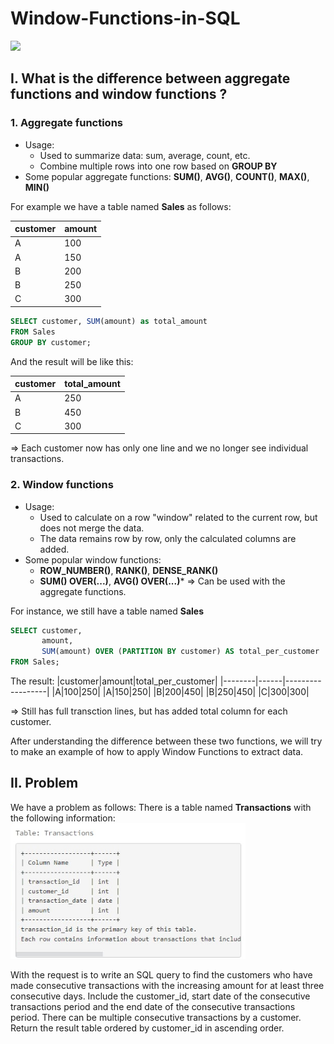 # Window-Functions-in-SQL
![](https://i1.wp.com/analyticsexplained.com/wp-content/uploads/2020/07/Window-Functions-vs-Aggregate-Functions-1.png?resize=1024%2C402&ssl=1)

## I. What is the difference between aggregate functions and window functions ?
### 1. Aggregate functions
- Usage:
  - Used to summarize data: sum, average, count, etc.
  - Combine multiple rows into one row based on **GROUP BY**
- Some popular aggregate functions: **SUM()**, **AVG()**, **COUNT()**, **MAX()**, **MIN()**

For example we have a table named **Sales** as follows:

|customer|amount|
|--------|------|
|A|100|
|A|150|
|B|200|
|B|250|
|C|300|
```sql
SELECT customer, SUM(amount) as total_amount
FROM Sales
GROUP BY customer;
```
And the result will be like this:

|customer|total_amount|
|--------|------------|
|A|250|
|B|450|
|C|300|

=> Each customer now has only one line and we no longer see individual transactions.

### 2. Window functions
- Usage:
  - Used to calculate on a row "window" related to the current row, but does not merge the data.
  - The data remains row by row, only the calculated columns are added.
- Some popular window functions:
  - **ROW_NUMBER()**, **RANK()**, **DENSE_RANK()**
  - **SUM() OVER(...)**, **AVG() OVER(...)*** => Can be used with the aggregate functions.
  
For instance, we still have a table named **Sales**
```sql
SELECT customer,
       amount,
       SUM(amount) OVER (PARTITION BY customer) AS total_per_customer
FROM Sales;
```
The result:
|customer|amount|total_per_customer|
|--------|------|------------------|
|A|100|250|
|A|150|250|
|B|200|450|
|B|250|450|
|C|300|300|

=> Still has full transction lines, but has added total column for each customer.

After understanding the difference between these two functions, we will try to make an example of how to apply Window Functions to extract data.

## II. Problem
We have a problem as follows: There is a table named **Transactions** with the following information:
![](images/problem_1.png)

With the request is to write an SQL query to find the customers who have made consecutive transactions with the increasing amount for at least three consecutive days. Include the customer_id, start date of the consecutive transactions period and the end date of the consecutive transactions period. There can be multiple consecutive transactions by a customer. Return the result table ordered by customer_id in ascending order.

